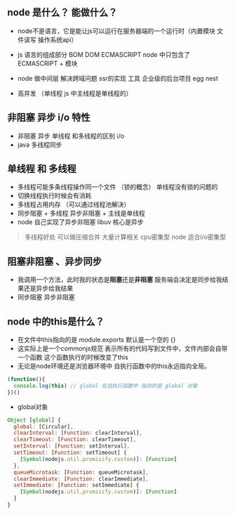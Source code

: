## node 是什么？ 能做什么？

- node不是语言，它是能让js可以运行在服务器端的一个运行时（内置模块 文件读写 操作系统api）

- js 语言的组成部分 BOM DOM  ECMASCRIPT node 中只包含了  ECMASCRIPT + 模块

- node 做中间层 解决跨域问题 ssr的实现  工具  企业级的后台项目 egg nest

- 高并发 （单线程 js 中主线程是单线程的）

## 非阻塞 异步 i/o 特性

- 非阻塞  异步 单线程 和多线程的区别  i/o
- java 多线程同步 

## 单线程 和 多线程
- 多线程可能多条线程操作同一个文件 （锁的概念） 单线程没有锁的问题的
- 切换线程执行时候会有消耗 
- 多线程占用内存 （可以通过线程池解决）
- 同步阻塞 + 多线程    异步非阻塞 + 主线是单线程
- node 自己实现了异步非阻塞 libuv  核心是异步

> 多线程好处  可以做压缩合并 大量计算相关 cpu密集型  node 适合i/o密集型

## 阻塞非阻塞 、异步同步

- 我调用一个方法，此时我的状态是**阻塞**还是**非阻塞**  服务端会决定是同步给我结果还是异步给我结果
- 同步阻塞 异步非阻塞

## node 中的this是什么？
- 在文件中this指向的是 module.exports 默认是一个空的 {}
- 这实际上是一个commonjs规范 表示所有的代码写到文件中，文件内部会自带一个函数 这个函数执行的时候改变了this
- 无论是node环境还是浏览器环境中 自执行函数中的this永远指向全局。
```js
(function(){
  console.log(this) // global 在自执行函数中 指向的是 global 对象
})()
```

- global对象 

```js 
Object [global] {
  global: [Circular],
  clearInterval: [Function: clearInterval],
  clearTimeout: [Function: clearTimeout],
  setInterval: [Function: setInterval],
  setTimeout: [Function: setTimeout] {
    [Symbol(nodejs.util.promisify.custom)]: [Function]
  },
  queueMicrotask: [Function: queueMicrotask],
  clearImmediate: [Function: clearImmediate],
  setImmediate: [Function: setImmediate] {
    [Symbol(nodejs.util.promisify.custom)]: [Function]
  }
}
```






